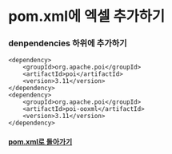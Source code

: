 # pom.xml에 엑셀 추가하기
### denpendencies 하위에 추가하기
```
<dependency>
    <groupId>org.apache.poi</groupId>
    <artifactId>poi</artifactId>
    <version>3.11</version>
</dependency>
<dependency>
    <groupId>org.apache.poi</groupId>
    <artifactId>poi-ooxml</artifactId>
    <version>3.11</version>
</dependency>
```
#### [pom.xml로 돌아가기](../pom.xml.md)
